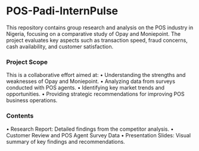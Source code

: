 # POS-Padi-InternPulse
This repository contains group research and analysis on the POS industry in Nigeria, focusing on a comparative study of Opay and Moniepoint. The project evaluates key aspects such as transaction speed, fraud concerns, cash availability, and customer satisfaction.
### Project Scope
This is a collaborative effort aimed at:
•	Understanding the strengths and weaknesses of Opay and Moniepoint.
•	Analyzing data from surveys conducted with POS agents.
•	Identifying key market trends and opportunities.
•	Providing strategic recommendations for improving POS business operations.
### Contents
•	Research Report: Detailed findings from the competitor analysis.
•	Customer Review and POS Agent Survey Data
•	Presentation Slides: Visual summary of key findings and recommendations.


